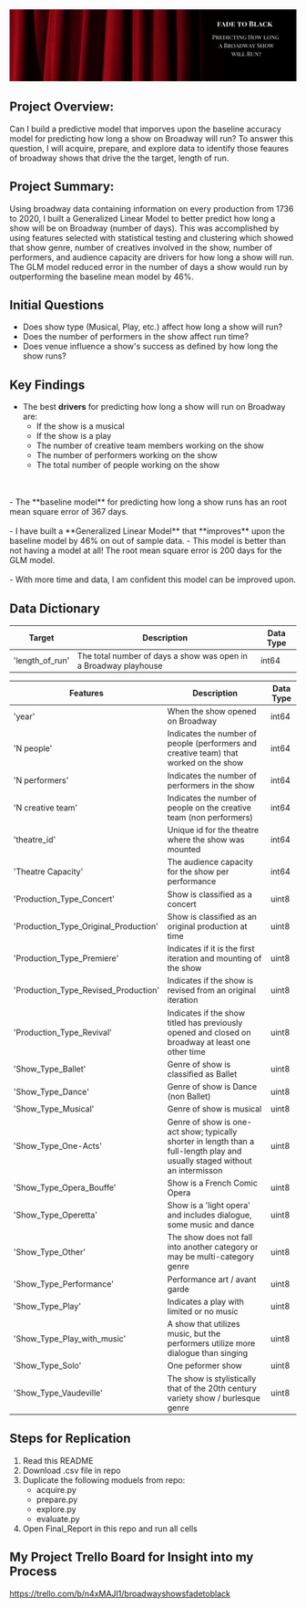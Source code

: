<img src="./readme_header.png">



## Project Overview:
Can I build a predictive model that imporves upon the baseline accuracy model for predicting how long a show on Broadway will run?
To answer this question, I will acquire, prepare, and explore data to identify those feaures of broadway shows that drive the the target, length of run.


## Project Summary:
Using broadway data containing information on every production from 1736 to 2020,
I built a Generalized Linear Model to better predict how long a show
will be on Broadway (number of days). 
This was accomplished by using features selected with statistical testing and clustering 
which showed that show genre, number of creatives involved in the show, number of performers,
and audience capacity are drivers for how long a show will run. 
The GLM model reduced error in the number of days a show would run by outperforming the baseline mean model by 46%.


## Initial Questions
- Does show type (Musical, Play, etc.) affect how long a show will run?
- Does the number of performers in the show affect run time?
- Does venue influence a show's success as defined by how long the show runs? 


## Key Findings

- The best **drivers** for predicting how long a show will run on Broadway are:
    - If the show is a musical
    - If the show is a play
    - The number of creative team members working on the show
    - The number of performers working on the show
    - The total number of people working on the show
<br>  
<br>
- The **baseline model** for predicting how long a show runs has an root mean square error of 367 days.
<br>  
<br>    
- I have built a **Generalized Linear Model** that **improves** upon the baseline model by 46% on out of sample data.
    - This model is better than not having a model at all! The root mean square error is 200 days for the GLM model. 
<br>  
<br>   
- With more time and data, I am confident this model can be improved upon. 


## Data Dictionary

| Target| Description | Data Type |
|---------|-------------|-----------|
| 'length_of_run' | The total number of days a show was open in a Broadway playhouse| int64 |

| Features | Description | Data Type |
|---------|-------------|-----------|
| 'year' | When the show opened on Broadway  | int64 |
| 'N people' | Indicates the number of people (performers and creative team) that worked on the show| int64 |
| 'N performers' | Indicates the number of performers in the show | int64 |
| 'N creative team' | Indicates the number of people on the creative team (non performers)| int64 |
| 'theatre_id' | Unique id for the theatre where the show was mounted| int64 |
| 'Theatre Capacity' | The audience capacity for the show per performance | int64 |
| 'Production_Type_Concert' | Show is classified as a concert  | uint8 |
| 'Production_Type_Original_Production' | Show is classified as an original production at time  | uint8 |
| 'Production_Type_Premiere' | Indicates if it is the first iteration and mounting of the show  | uint8 |
| 'Production_Type_Revised_Production' | Indicates if the show is revised from an original iteration  | uint8 |
| 'Production_Type_Revival' | Indicates if the show titled has previously opened and closed on broadway at least one other time  | uint8 |
| 'Show_Type_Ballet' | Genre of show is classified as Ballet  | uint8 |
| 'Show_Type_Dance' | Genre of show is Dance (non Ballet) | uint8 |
| 'Show_Type_Musical' | Genre of show is musical  | uint8 |
| 'Show_Type_One-Acts' | Genre of show is one-act show; typically shorter in length than a full-length play and usually staged without an intermisson  | uint8 |
| 'Show_Type_Opera_Bouffe' | Show is a French Comic Opera  | uint8 |
| 'Show_Type_Operetta' | Show is a 'light opera' and includes dialogue, some music and dance  | uint8 |
| 'Show_Type_Other' | The show does not fall into another category or may be multi-category genre  | uint8 |
| 'Show_Type_Performance' | Performance art / avant garde  | uint8 |
| 'Show_Type_Play' | Indicates a play with limited or no music  | uint8 |
| 'Show_Type_Play_with_music' |  A show that utilizes music, but the performers utilize more dialogue than singing| uint8 |
| 'Show_Type_Solo' | One peformer show   | uint8 |
| 'Show_Type_Vaudeville' | The show is stylistically that of the 20th century variety show / burlesque genre  | uint8 |



## Steps for Replication
1. Read this README
2. Download .csv file in repo
3. Duplicate the following moduels from repo:
    - acquire.py
    - prepare.py
    - explore.py
    - evaluate.py
4. Open Final_Report in this repo and run all cells


## My Project Trello Board for Insight into my Process
https://trello.com/b/n4xMAJI1/broadwayshowsfadetoblack


